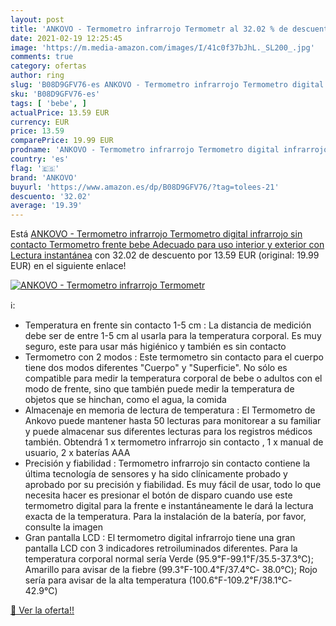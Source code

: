 ```yaml
---
layout: post
title: 'ANKOVO - Termometro infrarrojo Termometr al 32.02 % de descuento'
date: 2021-02-19 12:25:45
image: 'https://m.media-amazon.com/images/I/41c0f37bJhL._SL200_.jpg'
comments: true
category: ofertas
author: ring
slug: 'B08D9GFV76-es ANKOVO - Termometro infrarrojo Termometro digital...'
sku: 'B08D9GFV76-es'
tags: [ 'bebe', ]
actualPrice: 13.59 EUR
currency: EUR
price: 13.59
comparePrice: 19.99 EUR
prodname: 'ANKOVO - Termometro infrarrojo Termometro digital infrarrojo sin contacto  Termometro frente bebe Adecuado para uso interior y exterior con Lectura instantánea'
country: 'es'
flag: '🇪🇸'
brand: 'ANKOVO'
buyurl: 'https://www.amazon.es/dp/B08D9GFV76/?tag=tolees-21'
descuento: '32.02'
average: '19.39'
---
```


Está [ANKOVO - Termometro infrarrojo Termometro digital infrarrojo sin contacto  Termometro frente bebe Adecuado para uso interior y exterior con Lectura instantánea](https://www.amazon.es/dp/B08D9GFV76/?tag=tolees-21) con 32.02 de descuento por 13.59 EUR (original: 19.99 EUR) en el siguiente enlace!

[![ANKOVO - Termometro infrarrojo Termometr](https://m.media-amazon.com/images/I/41c0f37bJhL._SL200_.jpg)](https://www.amazon.es/dp/B08D9GFV76/?tag=tolees-21)

ℹ️:

- Temperatura en frente sin contacto 1-5 cm : La distancia de medición debe ser de entre 1-5 cm al usarla para la temperatura corporal. Es muy seguro, este para usar más higiénico y también es sin contacto
- Termometro con 2 modos : Este termometro sin contacto para el cuerpo tiene dos modos diferentes "Cuerpo" y "Superficie". No sólo es compatible para medir la temperatura corporal de bebe o adultos con el modo de frente, sino que también puede medir la temperatura de objetos que se hinchan, como el agua, la comida
- Almacenaje en memoria de lectura de temperatura : El Termometro de Ankovo puede mantener hasta 50 lecturas para monitorear a su familiar y puede almacenar sus diferentes lecturas para los registros médicos también. Obtendrá 1 x termometro infrarrojo sin contacto , 1 x manual de usuario, 2 x baterías AAA
- Precisión y fiabilidad : Termometro infrarrojo sin contacto contiene la última tecnología de sensores y ha sido clínicamente probado y aprobado por su precisión y fiabilidad. Es muy fácil de usar, todo lo que necesita hacer es presionar el botón de disparo cuando use este termometro digital para la frente e instantáneamente le dará la lectura exacta de la temperatura. Para la instalación de la batería, por favor, consulte la imagen
- Gran pantalla LCD : El termometro digital infrarrojo tiene una gran pantalla LCD con 3 indicadores retroiluminados diferentes. Para la temperatura corporal normal sería Verde (95.9℉-99.1℉/35.5-37.3℃); Amarillo para avisar de la fiebre (99.3℉-100.4℉/37.4℃- 38.0℃); Rojo sería para avisar de la alta temperatura (100.6℉-109.2℉/38.1℃- 42.9℃)

[🛒 Ver la oferta!!](https://www.amazon.es/dp/B08D9GFV76/?tag=tolees-21)
